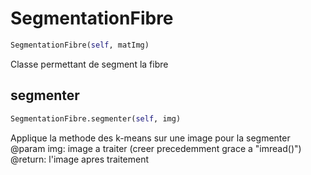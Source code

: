 <h1 id="SegmentationFibre.SegmentationFibre">SegmentationFibre</h1>

```python
SegmentationFibre(self, matImg)
```

Classe permettant de segment la fibre

<h2 id="SegmentationFibre.SegmentationFibre.segmenter">segmenter</h2>

```python
SegmentationFibre.segmenter(self, img)
```

Applique la methode des k-means sur une image pour la segmenter
@param img: image a traiter (creer precedemment grace a "imread()")
@return: l'image apres traitement

